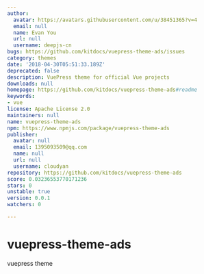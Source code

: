 ```yaml
---
author:
  avatar: https://avatars.githubusercontent.com/u/38451365?v=4
  email: null
  name: Evan You
  url: null
  username: deepjs-cn
bugs: https://github.com/kitdocs/vuepress-theme-ads/issues
category: themes
date: '2018-04-30T05:51:33.189Z'
deprecated: false
description: VuePress theme for official Vue projects
downloads: null
homepage: https://github.com/kitdocs/vuepress-theme-ads#readme
keywords:
- vue
license: Apache License 2.0
maintainers: null
name: vuepress-theme-ads
npm: https://www.npmjs.com/package/vuepress-theme-ads
publisher:
  avatar: null
  email: 1395093509@qq.com
  name: null
  url: null
  username: cloudyan
repository: https://github.com/kitdocs/vuepress-theme-ads
score: 0.03236553770171236
stars: 0
unstable: true
version: 0.0.1
watchers: 0

---
```


# vuepress-theme-ads
vuepress theme
